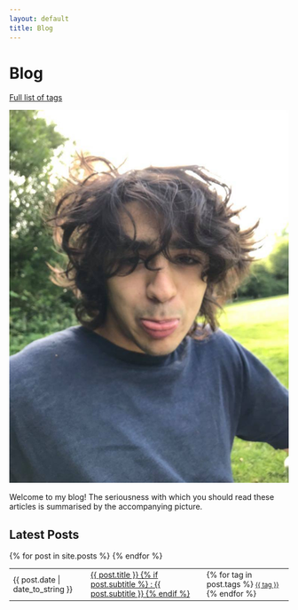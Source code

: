 ```yaml
---
layout: default
title: Blog
---
```


# Blog
[Full list of tags](/blog/tag.html)

![Not very seriously at all.][silly_me]

Welcome to my blog! The seriousness with which you should read these articles is summarised by the accompanying picture.


## Latest Posts

<table>
  {% for post in site.posts %}
    <tr class="post-summary">
      <td>{{ post.date | date_to_string }}</td>
      <td><a href="{{ post.url }}">
        {{ post.title }}
        {% if post.subtitle %}
        : {{ post.subtitle }}
        {% endif %}
      </a></td>
      <td>
        {% for tag in post.tags %}
          <small>
          <a class="tag" href="/blog/tag/#{{ tag | slugify }}">{{ tag }}</a>
          </small>
        {% endfor %}
      </td>
    </tr>
  {% endfor %}
</table>

[silly_me]: /assets/images/silly_me.jpg
